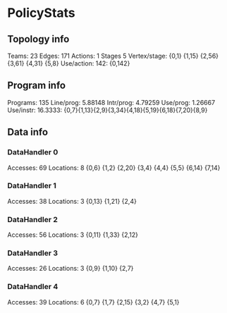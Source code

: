 # PolicyStats
## Topology info
Teams:		23
Edges:		171
Actions:	1
Stages		5
Vertex/stage:	{0,1} {1,15} {2,56} {3,61} {4,31} {5,8} 
Use/action:	142: {0,142} 

## Program info
Programs:	135
Line/prog:	5.88148
Intr/prog:	4.79259
Use/prog:	1.26667
Use/instr:	16.3333: {0,7}{1,13}{2,9}{3,34}{4,18}{5,19}{6,18}{7,20}{8,9}

## Data info

### DataHandler 0
Accesses:	69
Locations:	8
{0,6} {1,2} {2,20} {3,4} {4,4} {5,5} {6,14} {7,14} 

### DataHandler 1
Accesses:	38
Locations:	3
{0,13} {1,21} {2,4} 

### DataHandler 2
Accesses:	56
Locations:	3
{0,11} {1,33} {2,12} 

### DataHandler 3
Accesses:	26
Locations:	3
{0,9} {1,10} {2,7} 

### DataHandler 4
Accesses:	39
Locations:	6
{0,7} {1,7} {2,15} {3,2} {4,7} {5,1} 